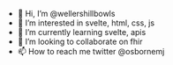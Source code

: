 - 👋 Hi, I’m @wellershillbowls
- 👀 I’m interested in svelte, html, css, js
- 🌱 I’m currently learning svelte, apis
- 💞️ I’m looking to collaborate on fhir
- 📫 How to reach me twitter @osbornemj

<!---
wellershillbowls/wellershillbowls is a ✨ special ✨ repository because its `README.md` (this file) appears on your GitHub profile.
You can click the Preview link to take a look at your changes.
--->
